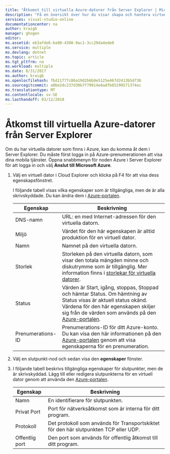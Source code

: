 ```yaml
---
title: "Åtkomst till virtuella Azure-datorer från Server Explorer | Microsoft Docs"
description: "Få en översikt över hur du visar skapa och hantera virtuella Azure-datorer (VM) i Server Explorer i Visual Studio."
services: visual-studio-online
documentationcenter: na
author: kraigb
manager: ghogen
editor: 
ms.assetid: eb3afde6-ba90-4308-9ac1-3cc29da4ede0
ms.service: multiple
ms.devlang: dotnet
ms.topic: article
ms.tgt_pltfrm: na
ms.workload: multiple
ms.date: 8/31/2017
ms.author: kraigb
ms.openlocfilehash: fbd11777c86a19d2b6b8e5125e467d2413b5d736
ms.sourcegitcommit: a0be2dc237d30b7f79914e8adfb85299571374ec
ms.translationtype: MT
ms.contentlocale: sv-SE
ms.lasthandoff: 03/12/2018
---
```

# <a name="accessing-azure-virtual-machines-from-server-explorer"></a>Åtkomst till virtuella Azure-datorer från Server Explorer

Om du har virtuella datorer som finns i Azure, kan du komma åt dem i Server Explorer. Du måste först logga in på Azure-prenumerationen att visa dina mobila tjänster. Öppna snabbmenyn för noden Azure i Server Explorer för att logga in och välj **Anslut till Microsoft Azure**.

1. Välj en virtuell dator i Cloud Explorer och klicka på F4 för att visa dess egenskapsfönstret.

    I följande tabell visas vilka egenskaper som är tillgängliga, men de är alla skrivskyddade. Du kan ändra dem i [Azure-portalen](http://go.microsoft.com/fwlink/p/?LinkID=525040).

   | Egenskap | Beskrivning |
   | --- | --- |
   | DNS-namn |URL: en med Internet-adressen för den virtuella datorn. |
   | Miljö |Värdet för den här egenskapen är alltid produktion för en virtuell dator. |
   | Namn |Namnet på den virtuella datorn. |
   | Storlek |Storleken på den virtuella datorn, som visar den totala mängden minne och diskutrymme som är tillgänglig. Mer information finns i [storlekar för virtuella datorer](https://docs.microsoft.com/azure/cloud-services/cloud-services-sizes-specs). |
   | Status |Värden är Start, igång, stoppas, Stoppad och hämtar Status. Om hämtning av Status visas är aktuell status okänd. Värdena för den här egenskapen skiljer sig från de värden som används på den [Azure-portalen](http://go.microsoft.com/fwlink/p/?LinkID=525040). |
   | Prenumerations-ID |Prenumerations-ID för ditt Azure-konto. Du kan visa den här informationen på den [Azure-portalen](http://go.microsoft.com/fwlink/p/?LinkID=525040) genom att visa egenskaperna för en prenumeration. |
2. Välj en slutpunkt-nod och sedan visa den **egenskaper** fönster.
3. I följande tabell beskrivs tillgängliga egenskaper för slutpunkter, men de är skrivskyddad. Lägg till eller redigera slutpunkterna för en virtuell dator genom att använda den [Azure-portalen](http://go.microsoft.com/fwlink/p/?LinkID=525040). 

   | Egenskap | Beskrivning |
   | --- | --- |
   | Namn |En identifierare för slutpunkten. |
   | Privat Port |Port för nätverksåtkomst som är interna för ditt program. |
   | Protokoll |Det protokoll som används för Transportskiktet för den här slutpunkten TCP eller UDP. |
   | Offentlig port |Den port som används för offentlig åtkomst till ditt program. |
